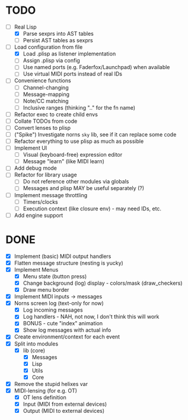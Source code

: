 # TODO
- [ ] Real Lisp
    - [x] Parse sexprs into AST tables 
    - [ ] Persist AST tables as sexprs
- [ ] Load configuration from file
    - [x] Load .plisp as listener implementation
    - [ ] Assign .plisp via config
    - [ ] Use named ports (e.g. Faderfox/Launchpad) when available
    - [ ] Use virtual MIDI ports instead of real IDs
- [ ] Convenience functions
    - [ ] Channel-changing
    - [ ] Message-mapping
    - [ ] Note/CC matching
    - [ ] Inclusive ranges (thinking ".." for the fn name)
- [ ] Refactor exec to create child envs
- [ ] Collate TODOs from code
- [ ] Convert lenses to plisp
- [ ] ("Spike") Investigate norns `sky` lib, see if it can replace some code
- [ ] Refactor everything to use plisp as much as possible
- [ ] Implement UI
    - [ ] Visual (keyboard-free) expression editor
    - [ ] Message "learn" (like MIDI learn)
- [ ] Add debug mode
- [ ] Refactor for library usage
    - [ ] Do not reference other modules via globals
    - [ ] Messages and plisp MAY be useful separately (?)
- [ ] Implement message throttling
    - [ ] Timers/clocks
    - [ ] Execution context (like closure env) - may need IDs, etc.
- [ ] Add engine support

# DONE
- [x] Implement (basic) MIDI output handlers
- [x] Flatten message structure (nesting is yucky)
- [x] Implement Menus
    - [x] Menu state (button press)
    - [x] Change background (log) display - colors/mask (draw_checkers)
    - [x] Draw menu border
- [x] Implement MIDI inputs -> messages
- [x] Norns screen log (text-only for now)
    - [x] Log incoming messages
    - [x] Log handlers - NAH, not now, I don't think this will work
    - [x] BONUS - cute "index" animation
    - [x] Show log messages with actual info
- [x] Create environment/context for each event
- [x] Split into modules
    - [x] lib (core)
        - [x] Messages
        - [x] Lisp
        - [x] Utils
        - [x] Core
- [x] Remove the stupid helixes var
- [x] MIDI-lensing (for e.g. OT)
    - [x] OT lens definition
    - [x] Input (MIDI from external devices)
    - [x] Output (MIDI to external devices)
